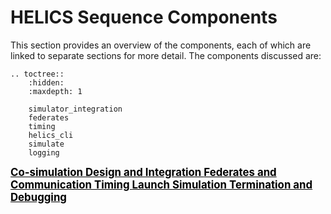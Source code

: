 # HELICS Sequence Components

This section provides an overview of the components, each of which are linked to separate sections for more detail. The components discussed are:

```{eval-rst}
.. toctree::
    :hidden:
    :maxdepth: 1

    simulator_integration
    federates
    timing
    helics_cli
    simulate
    logging

```

<!-- This md page has section headers using html tags so that the toctree in the toc pane (left) will direct the user to separate md pages. -->

<a name="co-simulation-design-and-integration">
<strong>
<span style="font-size:larger;color:black;text-decoration:underline;">
Co-simulation Design and Integration
</span>
</strong>
</a>

<a name="federates-and-communication">
<strong>
<span style="font-size:larger;color:black;text-decoration:underline;">
Federates and Communication
</span>
</strong>
</a>

<a name="timing">
<strong>
<span style="font-size:larger;color:black;text-decoration:underline;">
Timing
</span>
</strong>
</a>

<a name="launch">
<strong>
<span style="font-size:larger;color:black;text-decoration:underline;">
Launch
</span>
</strong>
</a>

<a name="simulation">
<strong>
<span style="font-size:larger;color:black;text-decoration:underline;">
Simulation
</span>
</strong>
</a>

<a name="termination-and-debugging">
<strong>
<span style="font-size:larger;color:black;text-decoration:underline;">
Termination and Debugging
</span>
</strong>
</a>
